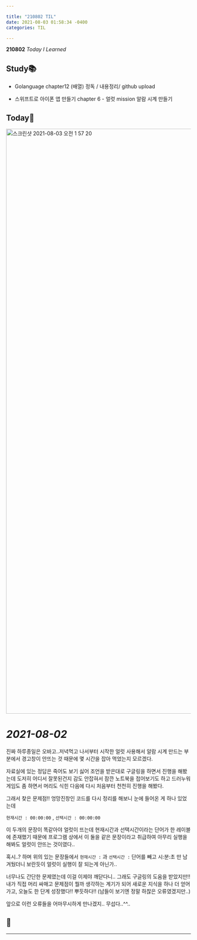 ```yaml
---

title: "210802 TIL"
date: 2021-08-03 01:58:34 -0400
categories: TIL

---
```


**210802** _Today I Learned_

## Study📚

  * Golanguage chapter12 (배열) 정독 / 내용정리/ github upload

  * 스위프트로 아이폰 앱 만들기 chapter 6 - 얼럿 mission 알람 시계 만들기 

## Today🍓

<img width="1593" alt="스크린샷 2021-08-03 오전 1 57 20" src="https://user-images.githubusercontent.com/81848766/127897800-f9ce7f65-a938-498f-bae1-d009c37029ca.png">


# _2021-08-02_

진짜 하루종일은 오바고..저녁먹고 나서부터 시작한 얼럿 사용해서 알람 시계 만드는 부분에서 경고창이 안뜨는 것 때문에 몇 시간을 잡아 먹었는지 모르겠다.

자료실에 있는 정답은 죽어도 보기 싫어 조언을 받은대로 구글링을 하면서
진행을 해봤는데 도저히 어디서 잘못된건지 감도 안잡혀서 잠깐 노트북을 접어보기도 하고 드러누워 게임도 좀 하면서 머리도 식힌 다음에 다시 처음부터 천천히 진행을 해봤다.

그래서 찾은 문제점!! 엉망진창인 코드를 다시 정리를 해보니 눈에 들어온 게 하나 있었는데 

`현재시간 : 00:00:00` , `선택시간 : 00:00:00`

이 두개의 문장이 똑같아야 얼럿이 뜨는데 현재시간과 선택시간이라는 단어가
한 레이블에 존재했기 때문에 프로그램 상에서 이 둘을 같은 문장이라고 취급하여 아무리 실행을 해봐도 얼럿이 안뜨는 것이였다..

혹시..? 하며 위의 있는 문장들에서 `현재시간 :` 과 `선택시간 :` 단어를 빼고 시:분:초 만 남겨뒀더니 보란듯이 얼럿이 실행이 잘 되는게 아닌가..

너무나도 간단한 문제였는데 이걸 이제야 깨닫다니..
그래도 구글링의 도움을 받았지만!! 내가 직접 머리 싸매고 문제점이 뭘까 생각하는 계기가 되어 새로운 지식을 하나 더 얻어가고, 오늘도 한 단계 성장했다!! 뿌듯하다!!
(남들이 보기엔 정말 하찮은 오류였겠지만..)

앞으로 이런 오류들을 어마무시하게 만나겠지..
무섭다..^^..

## 🍉



---